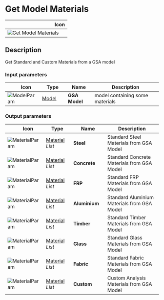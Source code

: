 # Get Model Materials
<!--- This file has been auto-generated, do not change it manually! Edit the generator here: https://github.com/arup-group/GSA-Grasshopper/tree/main/DocsGeneration --->

|<img width="150"/> Icon |
| ----------- |
|![Get Model Materials](./images/GetModelMaterials.png) |

## Description

Get Standard and Custom Materials from a GSA model

### Input parameters

|<img width="20"/> Icon |<img width="200"/> Type |<img width="200"/> Name |<img width="1000"/> Description |
| ----------- | ----------- | ----------- | ----------- |
|![ModelParam](./images/ModelParam.png) |[Model](gsagh-model-parameter.md) |**GSA Model** |model containing some materials |

### Output parameters

|<img width="20"/> Icon |<img width="200"/> Type |<img width="200"/> Name |<img width="1000"/> Description |
| ----------- | ----------- | ----------- | ----------- |
|![MaterialParam](./images/MaterialParam.png) |[Material](gsagh-material-parameter.md) _List_ |**Steel** |Standard Steel Materials from GSA Model |
|![MaterialParam](./images/MaterialParam.png) |[Material](gsagh-material-parameter.md) _List_ |**Concrete** |Standard Concrete Materials from GSA Model |
|![MaterialParam](./images/MaterialParam.png) |[Material](gsagh-material-parameter.md) _List_ |**FRP** |Standard FRP Materials from GSA Model |
|![MaterialParam](./images/MaterialParam.png) |[Material](gsagh-material-parameter.md) _List_ |**Aluminium** |Standard Aluminium Materials from GSA Model |
|![MaterialParam](./images/MaterialParam.png) |[Material](gsagh-material-parameter.md) _List_ |**Timber** |Standard Timber Materials from GSA Model |
|![MaterialParam](./images/MaterialParam.png) |[Material](gsagh-material-parameter.md) _List_ |**Glass** |Standard Glass Materials from GSA Model |
|![MaterialParam](./images/MaterialParam.png) |[Material](gsagh-material-parameter.md) _List_ |**Fabric** |Standard Fabric Materials from GSA Model |
|![MaterialParam](./images/MaterialParam.png) |[Material](gsagh-material-parameter.md) _List_ |**Custom** |Custom Analysis Materials from GSA Model |
